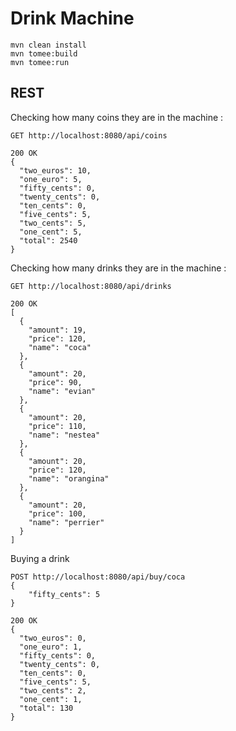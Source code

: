 Drink Machine
=============

```
mvn clean install
mvn tomee:build
mvn tomee:run
```

## REST

Checking how many coins they are in the machine :

```
GET http://localhost:8080/api/coins

200 OK
{
  "two_euros": 10,
  "one_euro": 5,
  "fifty_cents": 0,
  "twenty_cents": 0,
  "ten_cents": 0,
  "five_cents": 5,
  "two_cents": 5,
  "one_cent": 5,
  "total": 2540
}
```

Checking how many drinks they are in the machine :

```
GET http://localhost:8080/api/drinks

200 OK
[
  {
    "amount": 19,
    "price": 120,
    "name": "coca"
  },
  {
    "amount": 20,
    "price": 90,
    "name": "evian"
  },
  {
    "amount": 20,
    "price": 110,
    "name": "nestea"
  },
  {
    "amount": 20,
    "price": 120,
    "name": "orangina"
  },
  {
    "amount": 20,
    "price": 100,
    "name": "perrier"
  }
]
```

Buying a drink

```
POST http://localhost:8080/api/buy/coca
{
    "fifty_cents": 5
}

200 OK
{
  "two_euros": 0,
  "one_euro": 1,
  "fifty_cents": 0,
  "twenty_cents": 0,
  "ten_cents": 0,
  "five_cents": 5,
  "two_cents": 2,
  "one_cent": 1,
  "total": 130
}
```